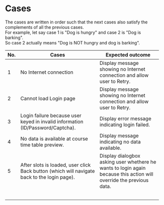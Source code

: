 # Cases
The cases are written in order such that the next cases also satisfy the complements of all the previous cases.   
For example, let say case 1 is "Dog is hungry" and case 2 is "Dog is barking".   
So case 2 actually means "Dog is NOT hungry and dog is barking".  

| No. | Cases                                                                                       | Expected outcome                                                                                                    |
|-----|---------------------------------------------------------------------------------------------|---------------------------------------------------------------------------------------------------------------------|
| 1   | No Internet connection                                                                      | Display message showing no Internet connection and allow user to Retry.                                             |
| 2   | Cannot load Login page                                                                      | Display message showing no Internet connection and allow user to Retry.                                             |
| 3   | Login failure because user keyed in invalid information (ID/Password/Captcha).              | Display error message indicating login failed.                                                                      |
| 4   | No data is available at course time table preview.                                          | Display message indicating no data available.                                                                       |
| 5   | After slots is loaded, user click Back button (which will navigate back to the login page). | Display dialogbox asking user whethere he wants to login again because this action will override the previous data. |
|     |                                                                                             |                                                                                                                     |
|     |                                                                                             |                                                                                                                     |
|     |                                                                                             |                                                                                                                     |
|     |                                                                                             |                                                                                                                     |
|     |                                                                                             |                                                                                                                     |
